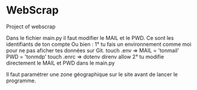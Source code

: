 # WebScrap
Project of webscrap

Dans le fichier main.py il faut modifier le MAIL et le PWD.
Ce sont les identifiants de ton compte 
Ou bien :
1° tu fais un environnement comme moi pour ne pas aficher tes données sur Git.
touch .env => MAIL = 'tonmail' PWD = 'tonmdp'
touch .enrc => dotenv
direnv allow
2° tu modifie directement le MAIL et PWD dans le main.py

Il faut paramétrer une zone géographique sur le site avant de lancer le programme.
